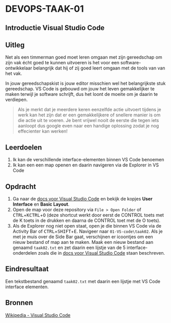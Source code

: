 # DEVOPS-TAAK-01

## Introductie Visual Studio Code

## Uitleg

Net als een timmerman goed moet leren omgaan met zijn gereedschap om zijn vak écht goed te kunnen uitvoeren is het voor een software-ontwikkelaar belangrijk dat hij of zij goed leert omgaan met de tools van van het vak. 

In jouw gereedschapskist is jouw editor misschien wel het belangrijkste stuk gereedschap. VS Code is gebouwd om jouw het leven gemakkelijker te maken terwijl je software schrijft, dus het loont de moeite om je daarin te verdiepen.

> Als je merkt dat je meerdere keren eenzelfde actie uitvoert tijdens je werk kan het zijn dat er een gemakkelijkere of snellere manier is om die actie uit te voeren. Je bent vrijwel nooit de eerste die tegen iets aanloopt dus google even naar een handige oplossing zodat je nog effecienter kan werken! 

## Leerdoelen

1. Ik kan de verschillende interface-elementen binnen VS Code benoemen
2. Ik kan een een map openen en daarin navigeren via de Explorer in VS Code 

## Opdracht

1. Ga naar de [docs voor Visual Studio Code](https://code.visualstudio.com/docs/getstarted/userinterface) en bekijk de kopjes **User Interface** en **Basic Layout**.
2. Open de map voor deze repository via `File > Open Folder` of <kbd>CTRL</kbd>+<kbd>K</kbd><kbd>CTRL</kbd>+<kbd>O</kbd> (deze shortcut werkt door eerst de CONTROL toets met de K toets in de drukken en daarna de CONTROL toet met de O toets).
3. Als de Explorer nog niet open staat, open je die binnen VS Code via de Activity Bar of <kbd>CTRL</kbd>+<kbd>SHIFT</kbd>+<kbd>E</kbd>. Navigeer naar `01-VS-code\taak02`. Als je met je muis over de Side Bar gaat, verschijnen er icoontjes om een nieuw bestand of map aan te maken. Maak een nieuw bestand aan genaamd `taak02.txt` en zet daarin een lijstje van de 5 interface-onderdelen zoals die in [docs voor Visual Studio Code](https://code.visualstudio.com/docs/getstarted/userinterface) staan beschreven.

## Eindresultaat

Een tekstbestand genaamd `taak02.txt` met daarin een lijstje met VS Code interface elementen.

## Bronnen

[Wikipedia - Visual Studio Code](https://en.wikipedia.org/wiki/Visual_Studio_Code)  

